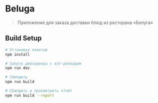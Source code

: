 # Beluga

> Приложение для заказа доставки блюд из ресторана «Белуга»

## Build Setup

```bash
# Установка пакетов
npm install

# Запуск девсервера с хот-релоадом
npm run dev

# Сбилдить
npm run build

# Сбилдить и просмотреть отчёт
npm run build --report
```
